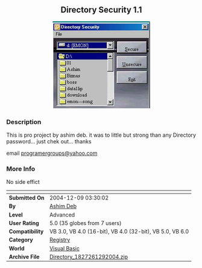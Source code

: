 ﻿<div align="center">

## Directory Security 1\.1

<img src="PIC2004129329533005.jpg">
</div>

### Description

This is pro project by ashim deb. it was to little but strong than any Directory password... just chek out... thanks

email programergroups@yahoo.com
 
### More Info
 
No side effict


<span>             |<span>
---                |---
**Submitted On**   |2004-12-09 03:30:02
**By**             |[Ashim Deb](https://github.com/Planet-Source-Code/PSCIndex/blob/master/ByAuthor/ashim-deb.md)
**Level**          |Advanced
**User Rating**    |5.0 (35 globes from 7 users)
**Compatibility**  |VB 3\.0, VB 4\.0 \(16\-bit\), VB 4\.0 \(32\-bit\), VB 5\.0, VB 6\.0
**Category**       |[Registry](https://github.com/Planet-Source-Code/PSCIndex/blob/master/ByCategory/registry__1-36.md)
**World**          |[Visual Basic](https://github.com/Planet-Source-Code/PSCIndex/blob/master/ByWorld/visual-basic.md)
**Archive File**   |[Directory\_1827261292004\.zip](https://github.com/Planet-Source-Code/ashim-deb-directory-security-1-1__1-57624/archive/master.zip)








